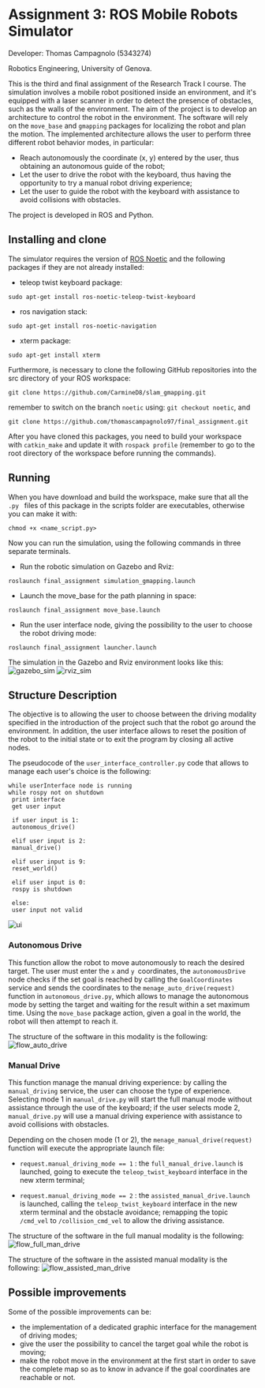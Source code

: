 # Assignment 3: ROS Mobile Robots Simulator

Developer: Thomas Campagnolo (5343274)

Robotics Engineering, University of Genova.

This is the third and final assignment of the Research Track I course. The simulation involves a mobile robot positioned inside an environment, and it's equipped with a laser scanner in order to detect the presence of obstacles, such as the walls of the environment. 
The aim of the project is to develop an architecture to control the robot in the environment. The software will rely on the `move_base` and `gmapping` packages for localizing the robot and plan the motion. The implemented architecture allows the user to perform three different robot behavior modes, in particular:
* Reach autonomously the coordinate (x, y) entered by the user, thus obtaining an autonomous guide of the robot; 
* Let the user to drive the robot with the keyboard, thus having the opportunity to try a manual robot driving experience; 
* Let the user to guide the robot with the keyboard with assistance to avoid collisions with obstacles.

The project is developed in ROS and Python.

## Installing and clone

The simulator requires the version of [ROS Noetic](http://wiki.ros.org/noetic/Installation) and the following packages if they are not already installed:

* teleop twist keyboard package:
```
sudo apt-get install ros-noetic-teleop-twist-keyboard
```
* ros navigation stack:
```
sudo apt-get install ros-noetic-navigation
```
* xterm package:
```
sudo apt-get install xterm
```

Furthermore, is necessary to clone the following GitHub repositories into the src directory of your ROS workspace:
```
git clone https://github.com/CarmineD8/slam_gmapping.git
```
remember to switch on the branch `noetic` using: `git checkout noetic`, and
```
git clone https://github.com/thomascampagnolo97/final_assignment.git
```

After you have cloned this packages, you need to build your workspace with `catkin_make` and update it with `rospack profile` (remember to go to the root directory of the workspace before running the commands).

## Running

When you have download and build the workspace, make sure that all the `.py ` files of this package in the scripts folder are executables, otherwise you can make it with: 
```
chmod +x <name_script.py>
```
Now you can run the simulation, using the following commands in three separate terminals.
* Run the robotic simulation on Gazebo and Rviz:
```
roslaunch final_assignment simulation_gmapping.launch
```
* Launch the move_base for the path planning in space:
```
roslaunch final_assignment move_base.launch
```
* Run the user interface node, giving the possibility to the user to choose the robot driving mode:
```
roslaunch final_assignment launcher.launch
```
The simulation in the Gazebo and Rviz environment looks like this:
![gazebo_sim](readme_images/gazebo_sim.jpeg)
![rviz_sim](readme_images/rviz_sim.jpeg)


## Structure Description

The objective is to allowing the user to choose between the driving modality specified in the introduction of the project such that the robot go around the environment.
In addition, the user interface allows to reset the position of the robot to the initial state or to exit the program by closing all active nodes.

The pseudocode of the `user_interface_controller.py` code that allows to manage each user's choice is the following:
```
while userInterface node is running
while rospy not on shutdown
 print interface
 get user input
 
 if user input is 1:
 autonomous_drive()

 elif user input is 2:
 manual_drive()

 elif user input is 9:
 reset_world()

 elif user input is 0:
 rospy is shutdown

 else:
 user input not valid
```
![ui](readme_images/ui_sim.jpeg)

### Autonomous Drive

This function allow the robot to move autonomously to reach the desired target. The user must enter the `x` and `y `coordinates, the `autonomousDrive` node checks if the set goal is reached by calling the `GoalCoordinates` service and sends the coordinates to the `menage_auto_drive(request)` function in `autonomous_drive.py`, which allows to manage the autonomous mode by setting the target and waiting for the result within a set maximum time. Using the `move_base` package action, given a goal in the world, the robot will then attempt to reach it.

The structure of the software in this modality is the following:
![flow_auto_drive](readme_images/flow_auto_drive.jpeg)


### Manual Drive

This function manage the manual driving experience: by calling the `manual_driving` service, the user can choose the type of experience. Selecting mode 1 in `manual_drive.py` will start the full manual mode without assistance through the use of the keyboard; if the user selects mode 2, `manual_drive.py` will use a manual driving experience with assistance to avoid collisions with obstacles.

Depending on the chosen mode (1 or 2), the `menage_manual_drive(request)` function will execute the appropriate launch file:
* `request.manual_driving_mode == 1` :  the `full_manual_drive.launch` is launched, going to execute the `teleop_twist_keyboard` interface in the new xterm terminal;

* `request.manual_driving_mode == 2` :  the `assisted_manual_drive.launch` is launched, calling the `teleop_twist_keyboard` interface in the new xterm terminal and the obstacle avoidance; remapping the topic `/cmd_vel` to `/collision_cmd_vel` to allow the driving assistance.

The structure of the software in the full manual modality is the following:
![flow_full_man_drive](readme_images/flow_full_man_drive.jpeg)

The structure of the software in the assisted manual modality is the following:
![flow_assisted_man_drive](readme_images/flow_assisted_man_drive.jpeg)


## Possible improvements

Some of the possible improvements can be: 
* the implementation of a dedicated graphic interface for the management of driving modes;
* give the user the possibility to cancel the target goal while the robot is moving;
* make the robot move in the environment at the first start in order to save the complete map so as to know in advance if the goal coordinates are reachable or not.
